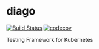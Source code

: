 # diago
[![Build Status](https://travis-ci.org/t-bfame/diago.svg?branch=dev)](https://travis-ci.org/t-bfame/diago)
[![codecov](https://codecov.io/gh/t-bfame/diago/branch/dev/graph/badge.svg)](https://codecov.io/gh/t-bfame/diago)

Testing Framework for Kubernetes
